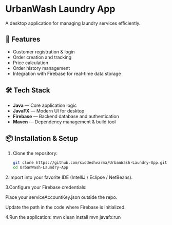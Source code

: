 # UrbanWash Laundry App

A desktop application for managing laundry services efficiently.

## 🚀 Features
- Customer registration & login
- Order creation and tracking
- Price calculation
- Order history management
- Integration with Firebase for real-time data storage

## 🛠️ Tech Stack
- **Java** — Core application logic
- **JavaFX** — Modern UI for desktop
- **Firebase** — Backend database and authentication
- **Maven** — Dependency management & build tool

## 📦 Installation & Setup
1. Clone the repository:
   ```bash
   git clone https://github.com/siddeshvarma/UrbanWash-Laundry-App.git
   cd UrbanWash-Laundry-App
2.Import into your favorite IDE (IntelliJ / Eclipse / NetBeans).

3.Configure your Firebase credentials:

  Place your serviceAccountKey.json outside the repo.

  Update the path in the code where Firebase is initialized.

4.Run the application:
mvn clean install
mvn javafx:run
